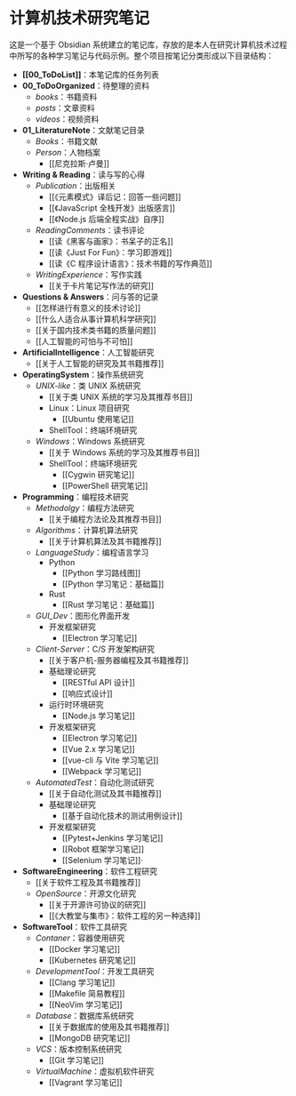 # 计算机技术研究笔记

这是一个基于 Obsidian 系统建立的笔记库，存放的是本人在研究计算机技术过程中所写的各种学习笔记与代码示例。整个项目按笔记分类形成以下目录结构：

- **[[00_ToDoList]]**：本笔记库的任务列表
- **00_ToDoOrganized**：待整理的资料
  - *books*：书籍资料
  - *posts*：文章资料
  - *videos*：视频资料
- **01_LiteratureNote**：文献笔记目录
  - *Books*：书籍文献
  - *Person*：人物档案
    - [[尼克拉斯·卢曼]]
- **Writing & Reading**：读与写的心得
  - *Publication*：出版相关
    - [[《元素模式》译后记：回答一些问题]]
    - [[《JavaScript 全栈开发》出版感言]]
    - [[《Node.js 后端全程实战》自序]]
  - *ReadingComments*：读书评论
    - [[读《黑客与画家》：书呆子的正名]]
    - [[读《Just For Fun》：学习即游戏]]
    - [[读《C 程序设计语言》：技术书籍的写作典范]]
  - *WritingExperience*：写作实践
    - [[关于卡片笔记写作法的研究]]
- **Questions & Answers**：问与答的记录
  - [[怎样进行有意义的技术讨论]]
  - [[什么人适合从事计算机科学研究]]
  - [[关于国内技术类书籍的质量问题]]
  - [[人工智能的可怕与不可怕]]
- **ArtificialIntelligence**：人工智能研究
  - [[关于人工智能的研究及其书籍推荐]]
- **OperatingSystem**：操作系统研究
  - *UNIX-like*：类 UNIX 系统研究
    - [[关于类 UNIX 系统的学习及其推荐书目]]
    - Linux：Linux 项目研究
      - [[Ubuntu 使用笔记]]
    - ShellTool：终端环境研究
  - *Windows*：Windows 系统研究
    - [[关于 Windows 系统的学习及其推荐书目]]
    - ShellTool：终端环境研究
      - [[Cygwin 研究笔记]]
      - [[PowerShell 研究笔记]]
- **Programming**：编程技术研究
  - *Methodolgy*：编程方法研究
    - [[关于编程方法论及其推荐书目]]
  - *Algorithms*：计算机算法研究
    - [[关于计算机算法及其书籍推荐]]
  - *LanguageStudy*：编程语言学习
    - Python
      - [[Python 学习路线图]]
      - [[Python 学习笔记：基础篇]]
    - Rust
      - [[Rust 学习笔记：基础篇]]
  - *GUI_Dev*：图形化界面开发
    - 开发框架研究
      - [[Electron 学习笔记]]
  - *Client-Server*：C/S 开发架构研究
    - [[关于客户机-服务器编程及其书籍推荐]]
    - 基础理论研究
      - [[RESTful API 设计]]
      - [[响应式设计]]
    - 运行时环境研究
      - [[Node.js 学习笔记]]
    - 开发框架研究
      - [[Electron 学习笔记]]
      - [[Vue 2.x 学习笔记]]
      - [[vue-cli 与 Vite 学习笔记]]
      - [[Webpack 学习笔记]]
  - *AutomatedTest*：自动化测试研究
    - [[关于自动化测试及其书籍推荐]]
    - 基础理论研究
      - [[基于自动化技术的测试用例设计]]
    - 开发框架研究
      - [[Pytest+Jenkins 学习笔记]]
      - [[Robot 框架学习笔记]]
      - [[Selenium 学习笔记]]·
- **SoftwareEngineering**：软件工程研究
  - [[关于软件工程及其书籍推荐]]
  - *OpenSource*：开源文化研究
    - [[关于开源许可协议的研究]]
    - [[《大教堂与集市》：软件工程的另一种选择]]
- **SoftwareTool**：软件工具研究
  - *Contaner*：容器使用研究
    - [[Docker 学习笔记]]
    - [[Kubernetes 研究笔记]] 
  - *DevelopmentTool*：开发工具研究
    - [[Clang 学习笔记]]
    - [[Makefile 简易教程]]
    - [[NeoVim 学习笔记]]
  - *Database*：数据库系统研究
    - [[关于数据库的使用及其书籍推荐]]
    - [[MongoDB 研究笔记]]
  - *VCS*：版本控制系统研究
    - [[Git 学习笔记]]
  - *VirtualMachine*：虚拟机软件研究
    - [[Vagrant 学习笔记]]
